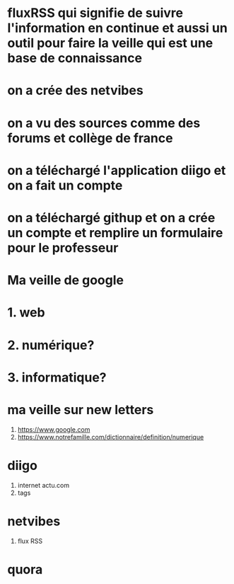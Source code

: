 # fluxRSS qui signifie de suivre l'information en continue et aussi un outil pour faire la veille qui est une base de connaissance #
# on a crée des netvibes #
# on a vu des sources comme des forums et collège de france #
# on a téléchargé l'application diigo et on a fait un compte #
# on a téléchargé githup et on a crée un compte et remplire un formulaire pour le professeur #
# Ma veille de google #
# 1. web
# 2.  numérique? #
# 3. informatique? #
# ma veille sur new letters #
1. https://www.google.com
2. https://www.notrefamille.com/dictionnaire/definition/numerique
# diigo #
1. internet actu.com
2. tags
# netvibes #
1. flux RSS 
# quora #


